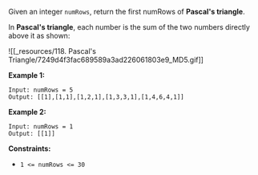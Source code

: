 Given an integer `numRows`, return the first numRows of **Pascal's triangle**.

In **Pascal's triangle**, each number is the sum of the two numbers directly above it as shown:

![[_resources/118. Pascal's Triangle/7249d4f3fac689589a3ad226061803e9_MD5.gif]]

 

**Example 1:**

```
Input: numRows = 5
Output: [[1],[1,1],[1,2,1],[1,3,3,1],[1,4,6,4,1]]
```

**Example 2:**

```
Input: numRows = 1
Output: [[1]]
```

 

**Constraints:**

- `1 <= numRows <= 30`
